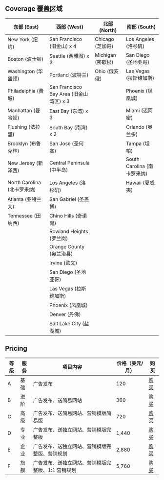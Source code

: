 ## Coverage 覆盖区域

| 东部 (East)                | 西部 (West)               | 北部 (North)              | 南部 (South)             |
|----------------------------|---------------------------|---------------------------|--------------------------|
| New York (纽约)            | San Francisco (旧金山) x 4     | Chicago (芝加哥)           | Los Angeles (洛杉矶)      |
| Boston (波士顿)             | Seattle (西雅图) x 3     | Michigan (密歇根)          | San Diego (圣地亚哥)      |
| Washington (华盛顿)         | Portland (波特兰)          | Ohio (俄亥俄)              | Las Vegas (拉斯维加斯)    |
| Philadelphia (费城)         | San Francisco Bay Area (旧金山湾区) x 3      |                           | Phoenix (凤凰城)          |
| Manhattan (曼哈顿)          | East Bay (东湾) x 3            |                           | Miami (迈阿密)            |
| Flushing (法拉盛)           | South Bay (南湾) x 2           |                           | Orlando (奥兰多)          |
| Brooklyn (布鲁克林)         | San Jose (圣何塞)          |                           | Tampa (坦帕)              |
| New Jersey (新泽西)         | Central Peninsula (中半岛) |                           | South Carolina (南卡罗来纳)|
| North Carolina (北卡罗来纳) | Los Angeles (洛杉矶)        |                           | Hawaii (夏威夷)           |
| Atlanta (亚特兰大)          | San Gabriel (圣盖博)       |                           |                          |
| Tennessee (田纳西)          | Chino Hills (奇诺岗)       |                           |                          |
|                            | Rowland Heights (罗兰岗)   |                           |                          |
|                            | Orange County (奥兰治县)   |                           |                          |
|                            | Irvine (欧文)              |                           |                          |
|                            | San Diego (圣地亚哥)        |                           |                          |
|                            | Las Vegas (拉斯维加斯)      |                           |                          |
|                            | Phoenix (凤凰城)            |                           |                          |
|                            | Denver (丹佛)               |                           |                          |
|                            | Salt Lake City (盐湖城)     |                           |                          |

## Pricing

| 等级 | 服务 | 项目内容 | 价格（美元/月） | 购买 |
|------|------| --- | -----------------| --- |
| A    | 基础 | 广告发布 | 120             | [购买](https://buy.stripe.com/28oeV6c6HfSHb2U4gu) |
| B    | 进阶 | 广告发布、送简易网站 | 360             | [购买](https://buy.stripe.com/cN214g0nZgWLef65kz) |
| C    | 高级 | 广告发布、送简易网站、营销模版简易版 | 720             | [购买](https://buy.stripe.com/aEU5kwb2D0XN2wo5kA) |
| D    | 专业 | 广告发布、送独立网站、营销模版完整版 | 1,440            | [购买](https://buy.stripe.com/fZefZa1s3eOD0ogcMZ) |
| E    | 企业 | 广告发布、送独立网站、营销模版完整版、营销规划 | 2,880            | [购买](https://buy.stripe.com/14k7sEb2D7mb2wo28p) |
| F    | 旗舰 | 广告发布、送独立网站、营销模版完整版、1:1 营销规划 | 5,760 | [购买](https://buy.stripe.com/5kA4gs9Yz0XN3AseV6)



